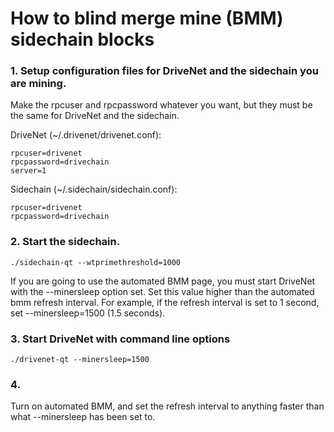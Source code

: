 # How to blind merge mine (BMM) sidechain blocks

### 1. Setup configuration files for DriveNet and the sidechain you are mining. 

Make the rpcuser and rpcpassword whatever you want, but they must be the same
for DriveNet and the sidechain.

DriveNet (~/.drivenet/drivenet.conf):

    rpcuser=drivenet
    rpcpassword=drivechain
    server=1

Sidechain (~/.sidechain/sidechain.conf):

    rpcuser=drivenet
    rpcpassword=drivechain

### 2. Start the sidechain.

    ./sidechain-qt --wtprimethreshold=1000

If you are going to use the automated BMM page, you must start DriveNet with the
--minersleep option set. Set this value higher than the automated bmm refresh
interval. For example, if the refresh interval is set to 1 second, set
--minersleep=1500 (1.5 seconds).

### 3. Start DriveNet with command line options

    ./drivenet-qt --minersleep=1500

 ### 4. 

Turn on automated BMM, and set the refresh interval to anything faster than
what --minersleep has been set to.
